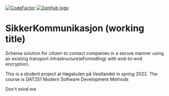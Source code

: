 [![CodeFactor](https://www.codefactor.io/repository/github/jaflaten/sikkerkommunikasjon/badge)](https://www.codefactor.io/repository/github/jaflaten/sikkerkommunikasjon) <a href="https://zenhub.com"><img src="https://dxssrr2j0sq4w.cloudfront.net/3.2.0/img/external/zenhub-badge.png" alt="ZenHub logo"></a>

# SikkerKommunikasjon (working title)
Schema solution for citizen to contact companies in a secure manner using an existing transport infrastructure(eFormidling) with end-to-end encryption.

This is a student project at Høgskulen på Vestlandet in spring 2022. The course is DAT251 Modern Software Development Methods

Don't mind me